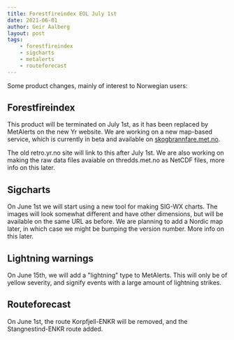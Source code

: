 ```yaml
---
title: Forestfireindex EOL July 1st
date: 2021-06-01
author: Geir Aalberg
layout: post
tags:
    - forestfireindex
    - sigcharts
    - metalerts
    - routeforecast
---
```


Some product changes, mainly of interest to Norwegian users:

Forestfireindex
---------------

This product will be terminated on July 1st, as it has been replaced by
MetAlerts on the new Yr website. We are working on a new map-based service,
which is currently in beta and available on [skogbrannfare.met.no](https://skogbrannfare.met.no/).

The old retro.yr.no site will link to this after July 1st. We are also working
on making the raw data files avaiable on thredds.met.no as NetCDF files, more
info on this later.

Sigcharts
---------

On June 1st we will start using a new tool for making SIG-WX charts. The images
will look somewhat different and have other dimensions, but will be available on
the same URL as before. We are planning to add a Nordic map later, in which case
we might be bumping the version number. More info on this later.

Lightning warnings
------------------

On June 15th, we will add a "lightning" type to MetAlerts. This will only be of
yellow severity, and signify events with a large amount of lightning strikes.

Routeforecast
-------------

On June 1st, the route Korpfjell-ENKR will be removed, and the Stangnestind-ENKR
route added.
